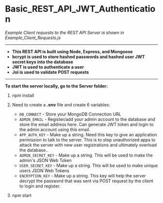 # Basic_REST_API_JWT_Authentication
*Example Client requests to the REST API Server is shown in Example_Client_Requests.js*

----------------------

* **This REST API is built using Node, Express, and Mongoose** 
* **bcrypt is used to store hashed passwords and hashed user JWT secret keys into the database**
* **JWT is used to authenticate a user**
* **Joi is used to validate POST requests**

----------------------

**To start the server locally, go to the Server folder:**
1) npm install

2) Need to create a **.env** file and create 6 variables: 
   * `DB_CONNECT` - Store your MongoDB Connection URL
   * `ADMIN_EMAIL` - Register/add your admin account to the database and store the email address here. Can generate JWT token and login to the admin account using this email.
   * `APP_AUTH_KEY` -   Make up a string. Need this key to give an application permission to talk to the server. This is to stop unauthorized apps to attack the server with new user registrations and ultimately overload the database..
   * `ADMIN_SECRET_KEY` - Make up a string. This will be used to make the admin's JSON Web Token
   * `USER_SECRET_KEY`  - Make up a string. This will be used to make unique users JSON Web Tokens
   * `ENCRYPTION_KEY`     - Make up a string. This key will help the server decrypt the password that was sent via POST request by the client to login and register. 

3) npm start

